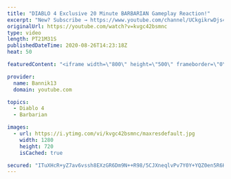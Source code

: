 ```yaml
---
title: "DIABLO 4 Exclusive 20 Minute BARBARIAN Gameplay Reaction!"
excerpt: "New? Subscribe → https://www.youtube.com/channel/UCkgikrwDjs4J4U8zdNBV4aA?sub_confirmation=1 https://www.twitch.tv/bannik13 DIABLO 4 Exclusive ..."
originalUrl: https://youtube.com/watch?v=kvgc42bsmnc
type: video
length: PT21M31S
publishedDateTime: 2020-08-26T14:23:18Z
heat: 50

featuredContent: "<iframe width=\"800\" height=\"500\" frameborder=\"0\" src=\"https://www.youtube.com/embed/kvgc42bsmnc\" allow=\"accelerometer; autoplay; encrypted-media; gyroscope; picture-in-picture\" allowfullscreen></iframe>"

provider:
  name: Bannik13
  domain: youtube.com

topics:
  - Diablo 4
  - Barbarian

images:
  - url: https://i.ytimg.com/vi/kvgc42bsmnc/maxresdefault.jpg
    width: 1280
    height: 720
    isCached: true

secured: "ITuXHcR+yZ7av6vssh8EXzGR6Dm9N++R98/5CJXneqlvPv7Y0Y+YQZ0en5R6HNyNATa1uhpsjYFkK3QS4Z/72FwO6aRkp8j30TK80A0FGZuynzSgtuIWROkljAOfil/y6mXijyxNEGhM5b+J5Y9zkBEDx+NHagJhd7JaMf8vgDynZiQ8sUWJDIf5nHQ0nyl4T9+fXveXxGClQ2u67OVYAV3X6rZxd4aJygDUI8l4pvcE6cReZslBLqJAU9yjVHoeRjWjoJ90EPK2+RZnJzqyQ//Qm9p9+jru3qOLSPuhWfFYSTj6UiKOQNApSDblqc7Z/NPz6UZwpDW4UVppFSDqhVBC/7HaBhbSik2l54c2O9p+vl0Lbu+ue92X12qj9o2+Ok2KP2I7Q/jAlXcx0UwzEtZ960mD8M2pWRKbECr+AOs=;0tnOJjhM2Iant+b4Mlb/Uw=="
---
```



